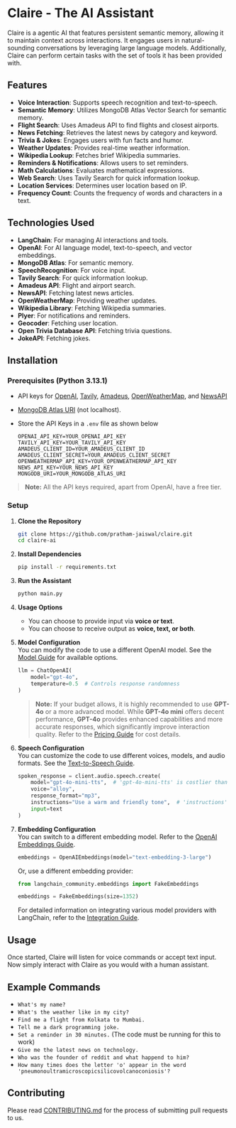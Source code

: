 # Claire - The AI Assistant

Claire is a agentic AI that features persistent semantic memory, allowing it to maintain context across interactions. It engages users in natural-sounding conversations by leveraging large language models. Additionally, Claire can perform certain tasks with the set of tools it has been provided with.

## Features

- **Voice Interaction**: Supports speech recognition and text-to-speech.
- **Semantic Memory**: Utilizes MongoDB Atlas Vector Search for semantic memory.
- **Flight Search**: Uses Amadeus API to find flights and closest airports.
- **News Fetching**: Retrieves the latest news by category and keyword.
- **Trivia & Jokes**: Engages users with fun facts and humor.
- **Weather Updates**: Provides real-time weather information.
- **Wikipedia Lookup**: Fetches brief Wikipedia summaries.
- **Reminders & Notifications**: Allows users to set reminders.
- **Math Calculations**: Evaluates mathematical expressions.
- **Web Search**: Uses Tavily Search for quick information lookup.
- **Location Services**: Determines user location based on IP.
- **Frequency Count**: Counts the frequency of words and characters in a text.

## Technologies Used

- **LangChain**: For managing AI interactions and tools.
- **OpenAI**: For AI language model, text-to-speech, and vector embeddings.
- **MongoDB Atlas**: For semantic memory.
- **SpeechRecognition**: For voice input.
- **Tavily Search**: For quick information lookup.
- **Amadeus API**: Flight and airport search.
- **NewsAPI**: Fetching latest news articles.
- **OpenWeatherMap**: Providing weather updates.
- **Wikipedia Library**: Fetching Wikipedia summaries.
- **Plyer**: For notifications and reminders.
- **Geocoder**: Fetching user location.
- **Open Trivia Database API**: Fetching trivia questions.
- **JokeAPI**: Fetching jokes.

## Installation

### Prerequisites (Python 3.13.1)

- API keys for [OpenAI](https://platform.openai.com/api-keys), [Tavily](https://app.tavily.com/home), [Amadeus](https://developers.amadeus.com/get-started/get-started-with-self-service-apis-335), [OpenWeatherMap](https://openweathermap.org/api), and [NewsAPI](https://newsapi.org/register)
- [MongoDB Atlas URI](https://www.mongodb.com/products/platform/atlas-database) (not localhost).
- Store the API Keys in a `.env` file as shown below

    ```.env
    OPENAI_API_KEY=YOUR_OPENAI_API_KEY
    TAVILY_API_KEY=YOUR_TAVILY_API_KEY
    AMADEUS_CLIENT_ID=YOUR_AMADEUS_CLIENT_ID
    AMADEUS_CLIENT_SECRET=YOUR_AMADEUS_CLIENT_SECRET
    OPENWEATHERMAP_API_KEY=YOUR_OPENWEATHERMAP_API_KEY
    NEWS_API_KEY=YOUR_NEWS_API_KEY
    MONGODB_URI=YOUR_MONGODB_ATLAS_URI
    ```

> **Note:** All the API keys required, apart from OpenAI, have a free tier.

### Setup

1. **Clone the Repository**  
    ```sh
    git clone https://github.com/pratham-jaiswal/claire.git
    cd claire-ai
    ```

2. **Install Dependencies**  
    ```sh
    pip install -r requirements.txt
    ```

3. **Run the Assistant**  
    ```sh
    python main.py
    ```

4. **Usage Options**  
    - You can choose to provide input via **voice or text**.  
    - You can choose to receive output as **voice, text, or both**.  

5. **Model Configuration**  
    You can modify the code to use a different OpenAI model. See the [Model Guide](https://platform.openai.com/docs/models) for available options.  
    ```python
    llm = ChatOpenAI(
        model="gpt-4o",
        temperature=0.5  # Controls response randomness
    )
    ```
    > **Note:** If your budget allows, it is highly recommended to use **GPT-4o** or a more advanced model. While **GPT-4o mini** offers decent performance, **GPT-4o** provides enhanced capabilities and more accurate responses, which significantly improve interaction quality. Refer to the [Pricing Guide](https://platform.openai.com/docs/pricing) for cost details.  

6. **Speech Configuration**  
    You can customize the code to use different voices, models, and audio formats. See the [Text-to-Speech Guide](https://platform.openai.com/docs/guides/text-to-speech).  
    ```python
    spoken_response = client.audio.speech.create(
        model="gpt-4o-mini-tts",  # 'gpt-4o-mini-tts' is costlier than 'tts-1' and 'tts-1-hd'
        voice="alloy",
        response_format="mp3",
        instructions="Use a warm and friendly tone",  # 'instructions' do not work with 'tts-1' or 'tts-1-hd'.
        input=text
    )
    ```

7. **Embedding Configuration**  
    You can switch to a different embedding model. Refer to the [OpenAI Embeddings Guide](https://platform.openai.com/docs/guides/embeddings).  
    ```python
    embeddings = OpenAIEmbeddings(model="text-embedding-3-large")
    ```
    Or, use a different embedding provider:  
    ```python
    from langchain_community.embeddings import FakeEmbeddings

    embeddings = FakeEmbeddings(size=1352)
    ```
    For detailed information on integrating various model providers with LangChain, refer to the [Integration Guide](https://python.langchain.com/docs/integrations/text_embedding/).

## Usage

Once started, Claire will listen for voice commands or accept text input. Now simply interact with Claire as you would with a human assistant.

## Example Commands
- `What's my name?`
- `What's the weather like in my city?`
- `Find me a flight from Kolkata to Mumbai.`
- `Tell me a dark programming joke.`
- `Set a reminder in 30 minutes.` (The code must be running for this to work)
- `Give me the latest news on technology.`
- `Who was the founder of reddit and what happend to him?`
- `How many times does the letter 'o' appear in the word 'pneumonoultramicroscopicsilicovolcanoconiosis'?`

## Contributing

Please read [CONTRIBUTING.md](https://github.com/pratham-jaiswal/claire/blob/main/CONTRIBUTING.md) for the process of submitting pull requests to us.